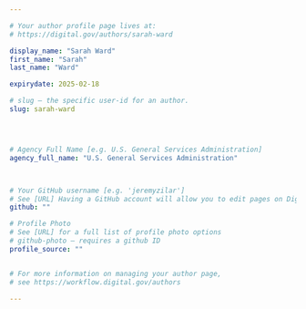 ```yaml
---

# Your author profile page lives at:
# https://digital.gov/authors/sarah-ward

display_name: "Sarah Ward"
first_name: "Sarah"
last_name: "Ward"

expirydate: 2025-02-18

# slug — the specific user-id for an author.
slug: sarah-ward




# Agency Full Name [e.g. U.S. General Services Administration]
agency_full_name: "U.S. General Services Administration"



# Your GitHub username [e.g. 'jeremyzilar']
# See [URL] Having a GitHub account will allow you to edit pages on DigitalGov. The image used in your GitHub account can also be used to populate your digital.gov profile photo.
github: ""

# Profile Photo
# See [URL] for a full list of profile photo options
# github-photo — requires a github ID
profile_source: ""


# For more information on managing your author page,
# see https://workflow.digital.gov/authors

---
```

